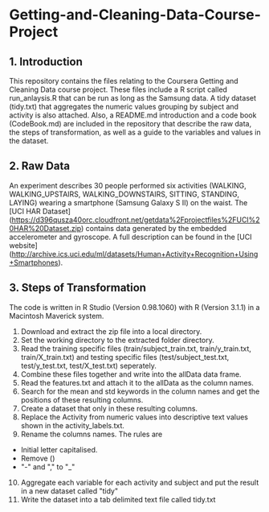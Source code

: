 Getting-and-Cleaning-Data-Course-Project
========================================

## 1. Introduction
This repository contains the files relating to the Coursera Getting and Cleaning Data course project. These files include a R script called run_anlaysis.R that can be run as long as the Samsung data. A tidy dataset (tidy.txt)  that aggregates the numeric values grouping by subject and activity is also attached. Also, a README.md introduction and a code book (CodeBook.md) are included in the repository that describe the raw data, the steps of transformation, as well as a guide to the variables and values in the dataset.

## 2. Raw Data
An experiment describes 30 people performed six activities (WALKING, WALKING_UPSTAIRS, WALKING_DOWNSTAIRS, SITTING, STANDING, LAYING) wearing a smartphone (Samsung Galaxy S II) on the waist. The [UCI HAR Dataset] (https://d396qusza40orc.cloudfront.net/getdata%2Fprojectfiles%2FUCI%20HAR%20Dataset.zip) contains data generated by the embedded accelerometer and gyroscope. A full description can be found in the [UCI website] (http://archive.ics.uci.edu/ml/datasets/Human+Activity+Recognition+Using+Smartphones).

## 3. Steps of Transformation
The code is written in R Studio (Version 0.98.1060) with R (Version 3.1.1) in a Macintosh Maverick system.

1. Download and extract the zip file into a local directory.
2. Set the working directory to the extracted folder directory.
3. Read the training specific files (train/subject_train.txt, train/y_train.txt, train/X_train.txt) and testing specific files (test/subject_test.txt, test/y_test.txt, test/X_test.txt) seperately.
4. Combine these files together and write into the allData data frame.
5. Read the features.txt and attach it to the allData as the column names.
6. Search for the mean and std keywords in the column names and get the positions of these resulting columns.
7. Create a dataset that only in these resulting columns.
8. Replace the Activity from numeric values into descriptive text values shown in the activity_labels.txt.
9. Rename the columns names. 
The rules are
* Initial letter capitalised.
* Remove ()
* "-" and "," to "_"
10. Aggregate each variable for each activity and subject and put the result in a new dataset called "tidy"
11. Write the dataset into a tab delimited text file called tidy.txt

